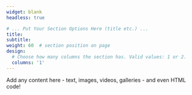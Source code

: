 ```yaml
---
widget: blank
headless: true

# ... Put Your Section Options Here (title etc.) ...
title: 
subtitle:
weight: 60  # section position on page
design:
  # Choose how many columns the section has. Valid values: 1 or 2.
  columns: '1'
---
```


Add any content here - text, images, videos, galleries - and even HTML code!
